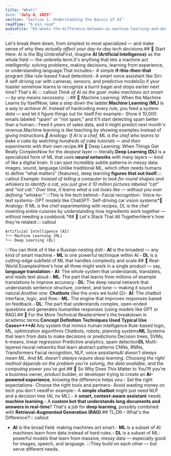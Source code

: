 ```yaml
---
title: "What\"
date: "July 4, 2025"
section: "Section 1: Understanding the Basics of AI"
readTime: "6 min read"
audioFile: "03-whats-the-difference-between-ai-machine-learning-and-deep-learning.wav"
---
```


Let's break them down, from simplest to most specialized — and make sense of why they *actually affect your day-to-day tech decisions*.## 🧠 Start Here: AI Is the Big UmbrellaFirst, imagine **AI (Artificial Intelligence)** as the whole field — the umbrella term.It's anything that lets a machine act intelligently: solving problems, making decisions, learning from experience, or understanding language.That includes:- A simple **if-this-then-that** program (like rule-based fraud detection)- A smart voice assistant like Siri- A self-driving car with cameras, sensors, and predictive modelsSo if your toaster somehow learns to recognize a burnt bagel and stops earlier next time? That's AI.::: callout
*Think of AI as the goal: make machines act smart — by any means necessary.*
:::## 🤖 Machine Learning: When the Machine Learns by ItselfNow, take a step down the ladder.**Machine Learning (ML)** is a *way to achieve AI*. Instead of hardcoding every rule, you feed a system *data* — and let it figure things out for itself.For example:- Show it 10,000 emails labeled "spam" or "not spam," and it'll start detecting spam better than a human.- Feed it years of sales data, and it might predict next month's revenue.Machine learning is like teaching by showing examples instead of giving instructions.*🧁 Analogy: If AI is a chef, ML is the chef who learns to bake a cake by watching hundreds of cake tutorials — and then experiments with their own recipe.*## 🧠 Deep Learning: When Things Get Really ComplexNow for the *deepest* layer — literally.**Deep Learning (DL)** is a specialized form of ML that uses **neural networks** with many layers — kind of like a digital brain. It can spot incredibly subtle patterns in messy data: images, sound, language.Unlike traditional ML, which often needs humans to define "what matters" (features), deep learning **figures that out itself.**::: callout
*Example: Instead of telling a computer to look for round shapes and whiskers to identify a cat, you just give it 10 million pictures labeled "cat" and "not cat." Over time, it learns what a cat looks like — without you ever defining "whisker."*
:::This is the tech behind:- Facial recognition- Voice-to-text systems- GPT models like ChatGPT- Self-driving car vision systems*🍳 Analogy: If ML is the chef experimenting with recipes, DL is the chef inventing entire cuisines by understanding how ingredients work together — without needing a cookbook.*## 🔁 Let's Stack That All TogetherHere's how they're related:::: callout
```
Artificial Intelligence (AI)
└── Machine Learning (ML)
└── Deep Learning (DL)
```
:::You can think of it like a Russian nesting doll:- **AI** is the broadest — any kind of smart machine.- **ML** is one powerful technique within AI.- **DL** is a cutting-edge subfield of ML that handles complexity and scale.## 💬 Real-World ExamplesHere's how all three might work in a single product — say, **language translation**:- **AI**: The whole system that understands, translates, and reads text aloud.- **ML**: The part that learns from millions of example translations to improve accuracy.- **DL**: The deep neural network that understands sentence structure, context, and tone — making it sound natural.Another one: **Chatbots** (like the ones we build 😉)- **AI**: The chatbot interface, logic, and flow.- **ML**: The engine that improves responses based on feedback.- **DL**: The part that understands complex, open-ended questions and generates humanlike responses (using models like GPT or RAG).## 🧠 For the More Technical ReadersHere's the breakdown in academic terms:**Concept**
**Definition**
**Techniques Used**
**Typical Use Cases****AI**
Any system that mimics human intelligence
Rule-based logic, ML, optimization algorithms
Chatbots, robots, planning systems**ML**
Systems that learn from data to make decisions or predictions
Decision trees, SVMs, k-means, linear regression
Predictive analytics, spam detection**DL**
Multi-layered neural networks that learn abstract patterns
CNNs, RNNs, Transformers
Facial recognition, NLP, voice assistants*AI doesn't always mean ML. And ML doesn't always require deep learning. Choosing the right method depends on the problem you're solving, the data available, and the computing power you've got.*## 🤔 So Why Does This Matter to You?If you're a business owner, product builder, or developer trying to create an **AI-powered experience**, knowing the difference helps you:- Set the right expectations- Choose the right tools and partners- Avoid wasting money on tech you don't needFor example:- A **simple chatbot** might just need NLP and a decision tree (AI, no ML).- A **smart, context-aware assistant** needs **machine learning**.- A **custom bot that understands long documents and answers in real-time**? That's a job for **deep learning**, possibly combined with **Retrieval-Augmented Generation (RAG)**.## TL;DR – What's the Difference?::: callout
- **AI** is the broad field: making machines act smart.- **ML** is a subset of AI: machines learn from data instead of hard rules.- **DL** is a subset of ML: powerful models that learn from massive, messy data — especially good for images, speech, and language.
:::They build on each other — but serve different needs.
